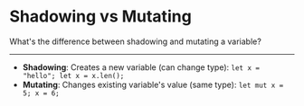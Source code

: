 # Shadowing vs Mutating

What's the difference between shadowing and mutating a variable?

---

- **Shadowing**: Creates a new variable (can change type): `let x = "hello"; let x = x.len();`
- **Mutating**: Changes existing variable's value (same type): `let mut x = 5; x = 6;`